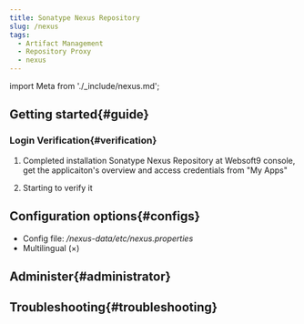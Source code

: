 ```yaml
---
title: Sonatype Nexus Repository
slug: /nexus
tags:
  - Artifact Management
  - Repository Proxy
  - nexus
---
```


import Meta from './_include/nexus.md';

<Meta name="meta" />

## Getting started{#guide}

### Login Verification{#verification}

1. Completed installation Sonatype Nexus Repository at Websoft9 console, get the applicaiton's overview and access credentials from "My Apps"  

2. Starting to verify it

## Configuration options{#configs}

- Config file: */nexus-data/etc/nexus.properties*
- Multilingual (×)

## Administer{#administrator}

## Troubleshooting{#troubleshooting}
